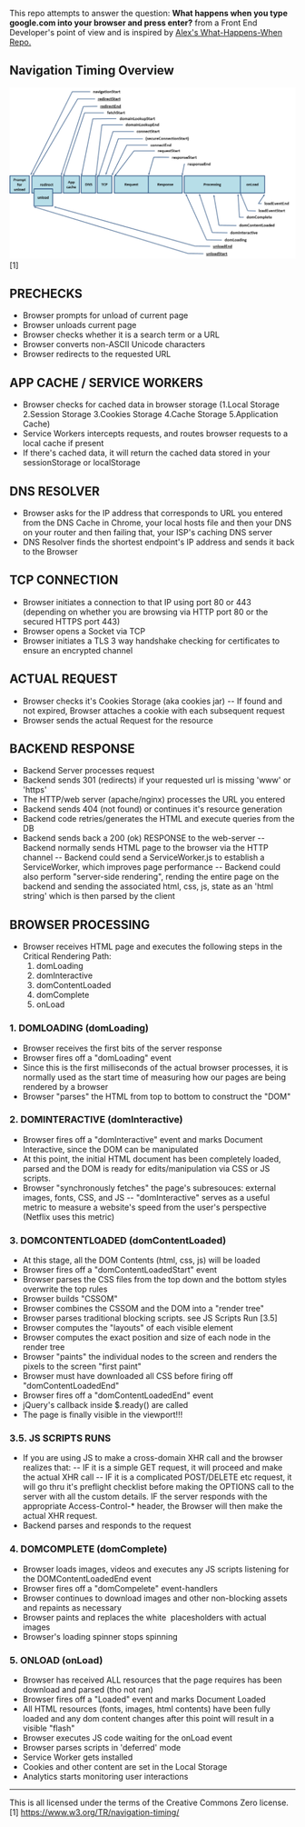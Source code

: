 This repo attempts to answer the question: **What happens when you type google.com into your browser and press enter?** from a Front End Developer's point of view and is inspired by [Alex's What-Happens-When Repo.](https://github.com/alex/what-happens-when)


## Navigation Timing Overview
![Navigation Timing Overview](timing-overview.png) [1]


## PRECHECKS
- Browser prompts for unload of current page
- Browser unloads current page
- Browser checks whether it is a search term or a URL
- Browser converts non-ASCII Unicode characters
- Browser redirects to the requested URL


## APP CACHE / SERVICE WORKERS
- Browser checks for cached data in browser storage (1.Local Storage 2.Session Storage 3.Cookies Storage 4.Cache Storage 5.Application Cache)
- Service Workers intercepts requests, and routes browser requests to a local cache if present
- If there's cached data, it will return the cached data stored in your sessionStorage or localStorage


## DNS RESOLVER
- Browser asks for the IP address that corresponds to URL you entered from the DNS Cache in Chrome, your local hosts file and then your DNS on your router and then failing that, your ISP's caching DNS server
- DNS Resolver finds the shortest endpoint's IP address and sends it back to the Browser


## TCP CONNECTION
- Browser initiates a connection to that IP using port 80 or 443 (depending on whether you are browsing via HTTP port 80 or the secured HTTPS port 443)
- Browser opens a Socket via TCP
- Browser initiates a TLS 3 way handshake checking for certificates to ensure an encrypted channel


## ACTUAL REQUEST
- Browser checks it's Cookies Storage (aka cookies jar)
-- If found and not expired, Browser attaches a cookie with each subsequent request
- Browser sends the actual Request for the resource


## BACKEND RESPONSE
- Backend Server processes request
- Backend sends 301 (redirects) if your requested url is missing 'www' or 'https'
- The HTTP/web server (apache/nginx) processes the URL you entered
- Backend sends 404 (not found) or continues it's resource generation
- Backend code retries/generates the HTML and execute queries from the DB
- Backend sends back a 200 (ok) RESPONSE to the web-server
-- Backend normally sends HTML page to the browser via the HTTP channel
-- Backend could send a ServiceWorker.js to establish a ServiceWorker, which improves page performance
-- Backend could also perform "server-side rendering", rending the entire page on the backend and sending the associated html, css, js, state as an 'html string' which is then parsed by the client


## BROWSER PROCESSING
- Browser receives HTML page and executes the following steps in the Critical Rendering Path:
  1. domLoading
  2. domInteractive
  3. domContentLoaded
  4. domComplete
  5. onLoad


### 1. DOMLOADING (domLoading)
- Browser receives the first bits of the server response
- Browser fires off a "domLoading" event
- Since this is the first milliseconds of the actual browser processes, it is normally used as the start time of measuring how our pages are being rendered by a browser
- Browser "parses" the HTML from top to bottom to construct the "DOM"


### 2. DOMINTERACTIVE (domInteractive)
- Browser fires off a "domInteractive" event and marks Document Interactive, since the DOM can be manipulated
- At this point, the initial HTML document has been completely loaded, parsed and the DOM is ready for edits/manipulation via CSS or JS scripts.
- Browser "synchronously fetches" the page's subresouces: external images, fonts, CSS, and JS
-- "domInteractive" serves as a useful metric to measure a website's speed from the user's perspective (Netflix uses this metric)


### 3. DOMCONTENTLOADED (domContentLoaded)
- At this stage, all the DOM Contents (html, css, js) will be loaded
- Browser fires off a "domContentLoadedStart" event
- Browser parses the CSS files from the top down and the bottom styles overwrite the top rules
- Browser builds "CSSOM"
- Browser combines the CSSOM and the DOM into a "render tree"
- Browser parses traditional blocking scripts. see JS Scripts Run [3.5]
- Browser computes the "layouts" of each visible element
- Browser computes the exact position and size of each node in the render tree
- Browser "paints" the individual nodes to the screen and renders the pixels to the screen "first paint"
- Browser must have downloaded all CSS before firing off "domContentLoadedEnd"
- Browser fires off a "domContentLoadedEnd" event
- jQuery's callback inside $.ready() are called
- The page is finally visible in the viewport!!!


### 3.5. JS SCRIPTS RUNS
- If you are using JS to make a cross-domain XHR call and the browser realizes that:
-- IF it is a simple GET request, it will proceed and make the actual XHR call
-- IF it is a complicated POST/DELETE etc request, it will go thru it's preflight checklist before making the OPTIONS call to the server with all the custom details. IF the server responds with the appropriate Access-Control-* header, the Browser will then make the actual XHR request.
- Backend parses and responds to the request


### 4. DOMCOMPLETE (domComplete)
- Browser loads images, videos and executes any JS scripts listening for the DOMContentLoadedEnd event
- Browser fires off a "domCompelete" event-handlers
- Browser continues to download images and other non-blocking assets and repaints as necessary
- Browser paints and replaces the white <img> placesholders with actual images
- Browser's loading spinner stops spinning


### 5. ONLOAD (onLoad)
- Browser has received ALL resources that the page requires has been download and parsed (tho not ran)
- Browser fires off a "Loaded" event and marks Document Loaded
- All HTML resources (fonts, images, html contents) have been fully loaded and any dom content changes after this point will result in a visible "flash"
- Browser executes JS code waiting for the onLoad event
- Browser parses scripts in 'deferred' mode
- Service Worker gets installed
- Cookies and other content are set in the Local Storage
- Analytics starts monitoring user interactions


___
This is all licensed under the terms of the Creative Commons Zero license.
[1] https://www.w3.org/TR/navigation-timing/
